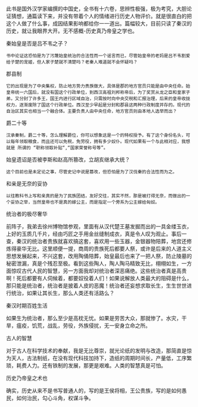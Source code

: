 此书是国外汉学家编撰的中国史，全书有十六卷，思辨性极强，极为考究，大胆论证猜想，通篇读下来，并没有带着个人的情绪进行历史人物评价。就是很直白的把这个人做了什么事，成因结果影响都给你一一道出。篇幅较大，目前只读了秦汉的历史，就让我眼界大开。无不感概-历史真乃帝皇之学也。

秦始皇是否是吕不韦之子？

    书中论证这恐怕是为了污蔑始皇统治的合法性而一个谣言而已，尽管始皇帝的老妈是吕不韦割爱给子楚的宠姬，但人家子楚就不清楚吗？老秦人难道就不会怀疑吗？

郡县制

    它的出现是为了中央集权，防止地方势力贵族做大，具体是郡的地方官员只能是由中央任命。始皇帝统一六国后，就没有国这个行政单位，到西汉高祖刘邦称帝后，为了奖赏从龙之臣和皇家子弟，又分封了许多王，国王内进行区域自治，只需按时向中央交税和汇报治理，后来的皇帝收拢权力，逐渐废除了国这个行政单位。西汉至少早起是分封和郡县这两种行政制度并存的。现代的自治区其实也相当一个融合体。主要负责人由中央任命，地方官员则由本地人选举而出？

爵二十等

    汉承秦制，爵二十等，怎么理解爵位，你可以想象这是一个的特权授予。有了这个身份名头，可以每年领取粮食，而且还可以免税，免劳役，拥有多少奴仆。现代如果有一个与此相对应，我想就是 所谓的 “职称领取补贴“,“国家荣誉称号等”。

始皇遗诏是否被李斯和赵高所篡改，立胡亥继承大统？

    这个目前也是未定论之事，尽管史记中说是篡改，但恐怕是为了汉伐秦的合法性而为之。

和亲是无奈的妥协

    以往教科书上写和亲真的是为了民族团结，友好交往，其实不然，那是被打得无奈，而做出的一个妥协之举，当然皇帝也不是真的嫁公主，而是指定一个旁系为公主嫁给匈奴。

统治者的极尽奢华

前阵子，我弟去徐州博物馆参观，里面有从汉代楚王墓发掘而出的一具金缕玉衣，上好的玉质几千片，经由巧匠之手用金丝缝制成衣，真是令人叹为观止。事后一查，秦汉的统治者贵族就喜欢搞这套，喜欢用一些玉器，金银器物陪葬，地宫还修炼得豪华无比。这里顺便一提，商周的贵族死后都要人祭，或许是后来的人道主义思想发展起来，不兴这套，改用陶俑陪葬，始皇最后也来了一把人祭，防止陵墓的秘密泄漏，真是个残忍至极。看到这些陶人，陶人陶马精致无比，栩栩如生，一方面惊叹古代人民的智慧，另一方面我却对统治者深恶痛绝。这些统治者真是高贵啊！死后都要有人伺候着，都要奴役着人们！如果说解放人类最大的阻碍是什么，那只能是统治者，统治者是披着人皮的恶魔！统治者还妄想求取长生，生生世世进行统治，如果让其长生，那么人类还有活路么？

秦汉时期百姓生活

如果生为统治者，那么至少是高枕无忧。如果是劳苦大众，那就惨了。水灾，干旱，瘟疫，饥荒，战乱，劳役，外族侵扰，无一安身立命之所。

古人的智慧

对于古人在科学技术的奉献，我是无比尊崇，就光论纸的发明与改造，那简直是惊为天人，古法制纸，在没有现代科技加持下，造纸的周期时间长，产量低，工序繁琐，耗费人力。还有铁制的发展，那更是艰难。人类的智慧真是可怕。

历史乃帝皇之术也

确实，历史从来不是书写普通人的，写的是王侯将相，王公贵族，写的是如何愚民，如何治民，勾心斗角，权谋斗争。
